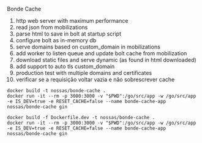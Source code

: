 Bonde Cache

1. http web server with maximum performance
2. read json from mobilizations
3. parse html to save in bolt at startup script
4. configure bolt as in-memory db
5. serve domains based on custom_domain in mobilizations
6. add worker to listen queue and update bolt cache from mobilization
7. download static files and serve dynamic (as found in html downloaded)
8. add support to auto tls custom_domain
9. production test with multiple domains and certificates
10. verificar se a requisição voltar vazia e não sobrescrever cache
```
docker build -t nossas/bonde-cache .
docker run -it --rm -p 3000:3000 -v "$PWD":/go/src/app -w /go/src/app -e IS_DEV=true -e RESET_CACHE=false --name bonde-cache-app nossas/bonde-cache gin

docker build -f Dockerfile.dev -t nossas/bonde-cache .
docker run -it --rm -p 3000:3000 -v "$PWD":/go/src/app -w /go/src/app -e IS_DEV=true -e RESET_CACHE=false --name bonde-cache-app nossas/bonde-cache gin
```
